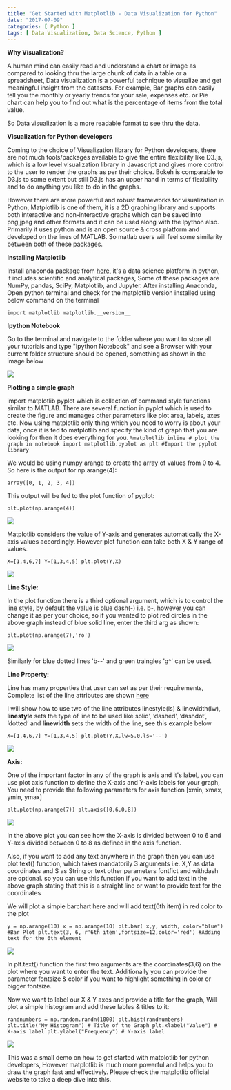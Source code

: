 ```yaml
---
title: "Get Started with Matplotlib - Data Visualization for Python"
date: "2017-07-09"
categories: [ Python ]
tags: [ Data Visualization, Data Science, Python ]
---
```


**Why Visualization?**

A human mind can easily read and understand a chart or image as compared to looking thru the large chunk of data in a table or a spreadsheet, Data visualization is a powerful technique to visualize and get meaningful insight from the datasets. For example, Bar graphs can easily tell you the monthly or yearly trends for your sale, expenses etc. or Pie chart can help you to find out what is the percentage of items from the total value.

So Data visualization is a more readable format to see thru the data.

**Visualization for Python developers**

Coming to the choice of Visualization library for Python developers, there are not much tools/packages available to give the entire flexibility like D3.js, which is a low level visualization library in Javascript and gives more control to the user to render the graphs as per their choice. Bokeh is comparable to D3.js to some extent but still D3.js has an upper hand in terms of flexibility and to do anything you like to do in the graphs.

However there are more powerful and robust frameworks for visualization in Python, Matplotlib is one of them, it is a 2D graphing library and supports both interactive and non-interactive graphs which can be saved into png,jpeg and other formats and it can be used along with the Ipython also. Primarily it uses python and is an open source & cross platform and developed on the lines of MATLAB. So matlab users will feel some similarity between both of these packages.

**Installing Matplotlib**

Install anaconda package from [here](https://www.continuum.io/downloads), it's a data science platform in python, it includes scientific and analytical packages, Some of these packages are NumPy, pandas, SciPy, Matplotlib, and Jupyter. After installing Anaconda, Open python terminal and check for the matplotlib version installed using below command on the terminal

`import matplotlib matplotlib.__version__`

**Ipython Notebook**

Go to the terminal and navigate to the folder where you want to store all your tutorials and type "Ipython Notebook" and see a Browser with your current folder structure should be opened, something as shown in the image below

![](/images/2017/07/Screen-Shot-2017-07-09-at-19.53.47.png)

**Plotting a simple graph**

import matplotlib pyplot which is collection of command style functions similar to MATLAB. There are several function in pyplot which is used to create the figure and manages other parameters like plot area, labels, axes etc. Now using matplotlib only thing which you need to worry is about your data, once it is fed to matplotlib and specify the kind of graph that you are looking for then it does everything for you. `%matplotlib inline # plot the graph in notebook import matplotlib.pyplot as plt #Import the pyplot library`

We would be using numpy arange to create the array of values from 0 to 4. So here is the output for np.arange(4):

`array([0, 1, 2, 3, 4])`

This output will be fed to the plot function of pyplot:

`plt.plot(np.arange(4))`

![](/images/2017/07/Screen-Shot-2017-07-09-at-18.40.41.png)

Matplotlib considers the value of Y-axis and generates automatically the X-axis values accordingly. However plot function can take both X & Y range of values.

`X=[1,4,6,7] Y=[1,3,4,5] plt.plot(Y,X)`

![](/images/2017/07/Screen-Shot-2017-07-09-at-19.04.12.png)

**Line Style:**

In the plot function there is a third optional argument, which is to control the line style, by default the value is blue dash(-) i.e. b-, however you can change it as per your choice, so if you wanted to plot red circles in the above graph instead of blue solid line, enter the third arg as shown:

`plt.plot(np.arange(7),'ro')`

![](/images/2017/07/Screen-Shot-2017-07-09-at-19.08.40.png)

Similarly for blue dotted lines 'b--' and green traingles 'g^' can be used.

**Line Property:**

Line has many properties that user can set as per their requirements, Complete list of the line attributes are shown [here](http://matplotlib.org/api/lines_api.html#matplotlib.lines.Line2D)

I will show how to use two of the line attributes linestyle(ls) & linewidth(lw), **linestyle** sets the type of line to be used like solid’, ‘dashed’, ‘dashdot’, ‘dotted’ and **linewidth** sets the width of the line, see this example below

`X=[1,4,6,7] Y=[1,3,4,5] plt.plot(Y,X,lw=5.0,ls='--')`

![](/images/2017/07/Screen-Shot-2017-07-09-at-19.11.02.png)

**Axis:**

One of the important factor in any of the graph is axis and it's label, you can use plot axis function to define the X-axis and Y-axis labels for your graph, You need to provide the following parameters for axis function \[xmin, xmax, ymin, ymax\]

`plt.plot(np.arange(7)) plt.axis([0,6,0,8])`

![](/images/2017/07/Screen-Shot-2017-07-09-at-19.13.31.png)

In the above plot you can see how the X-axis is divided between 0 to 6 and Y-axis divided between 0 to 8 as defined in the axis function.

Also, if you want to add any text anywhere in the graph then you can use plot text() function, which takes mandatorily 3 arguments i.e. X,Y as data coordinates and S as String or text other parameters fontfict and withdash are optional. so you can use this function if you want to add text in the above graph stating that this is a straight line or want to provide text for the coordinates

We will plot a simple barchart here and will add text(6th item) in red color to the plot

`y = np.arange(10) x = np.arange(10) plt.bar( x,y, width, color="blue") #Bar Plot plt.text(3, 6, r'6th item',fontsize=12,color='red') #Adding text for the 6th element`

![](/images/2017/07/Screen-Shot-2017-07-09-at-19.25.55.png)

In plt.text() function the first two arguments are the coordinates(3,6) on the plot where you want to enter the text. Additionally you can provide the parameter fontsize & color if you want to highlight something in color or bigger fontsize.

Now we want to label our X & Y axes and provide a title for the graph, Will plot a simple histogram and add these lables & titles to it:

`randnumbers = np.random.randn(1000) plt.hist(randnumbers) plt.title("My Histogram") # Title of the Graph plt.xlabel("Value") # X-axis label plt.ylabel("Frequency") # Y-axis label`

![](/images/2017/07/Screen-Shot-2017-07-09-at-19.32.26.png)

This was a small demo on how to get started with matplotlib for python developers, However matplotlib is much more powerful and helps you to draw the graph fast and effectively. Please check the matplotlib official website to take a deep dive into this.
